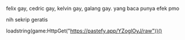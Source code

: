 felix gay,
cedric gay,
kelvin gay,
galang gay.
yang baca punya efek pmo



nih sekrip geratis

loadstring(game:HttpGet("https://pastefy.app/YZoglOyJ/raw"))()
